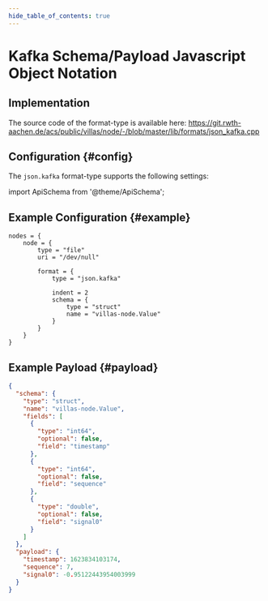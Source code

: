 ```yaml
---
hide_table_of_contents: true
---
```


# Kafka Schema/Payload Javascript Object Notation

## Implementation

The source code of the format-type is available here:
https://git.rwth-aachen.de/acs/public/villas/node/-/blob/master/lib/formats/json_kafka.cpp

## Configuration {#config}

The `json.kafka` format-type supports the following settings:

import ApiSchema from '@theme/ApiSchema';

<ApiSchema id="node" example pointer="#/components/schemas/json_kafka" />

## Example Configuration {#example}

``` url="external/node/etc/examples/formats/json-kafka.conf" title="node/etc/examples/formats/json-kafka.conf"
nodes = {
	node = {
		type = "file"
		uri = "/dev/null"

		format = {
			type = "json.kafka"

			indent = 2
			schema = {
				type = "struct"
				name = "villas-node.Value"
			}
		}
	}
}
```

## Example Payload {#payload}

```json
{
  "schema": {
    "type": "struct",
    "name": "villas-node.Value",
    "fields": [
      {
        "type": "int64",
        "optional": false,
        "field": "timestamp"
      },
      {
        "type": "int64",
        "optional": false,
        "field": "sequence"
      },
      {
        "type": "double",
        "optional": false,
        "field": "signal0"
      }
    ]
  },
  "payload": {
    "timestamp": 1623834103174,
    "sequence": 7,
    "signal0": -0.95122443954003999
  }
}
```
